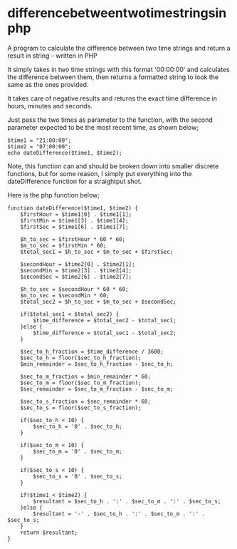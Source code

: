 # differencebetweentwotimestringsinphp
A program to calculate the difference between two time strings and return a result in string - written in PHP

It simply takes in two time strings with this format '00:00:00' and calculates the difference between them, then returns a formatted string to look the same as the ones provided.

It takes care of negative results and returns the exact time difference in hours, minutes and seconds.

Just pass the two times as parameter to the function, with the second parameter expected to be the most recent time, as shown below;

    $time1 = "21:00:00";
    $time2 = "07:00:00";
    echo dateDifference($time1, $time2);
    
Note, this function can and should be broken down into smaller discrete functions, but for some reason, I simply put everything into the dateDifference function for a straightput shot. 
 
Here is the php function below;

    function dateDifference($time1, $time2) {
        $firstHour = $time1[0] . $time1[1];
        $firstMin = $time1[3] . $time1[4];
        $firstSec = $time1[6] . $time1[7];

        $h_to_sec = $firstHour * 60 * 60;
        $m_to_sec = $firstMin * 60;
        $total_sec1 = $h_to_sec + $m_to_sec + $firstSec;

        $secondHour = $time2[0] . $time2[1];
        $secondMin = $time2[3] . $time2[4];
        $secondSec = $time2[6] . $time2[7];

        $h_to_sec = $secondHour * 60 * 60;
        $m_to_sec = $secondMin * 60;
        $total_sec2 = $h_to_sec + $m_to_sec + $secondSec;

        if($total_sec1 < $total_sec2) {
            $time_difference = $total_sec2 - $total_sec1;   
        }else {
            $time_difference = $total_sec1 - $total_sec2;
        }

        $sec_to_h_fraction = $time_difference / 3600;
        $sec_to_h = floor($sec_to_h_fraction);
        $min_remainder = $sec_to_h_fraction - $sec_to_h;

        $sec_to_m_fraction = $min_remainder * 60;
        $sec_to_m = floor($sec_to_m_fraction);
        $sec_remainder = $sec_to_m_fraction - $sec_to_m;

        $sec_to_s_fraction = $sec_remainder * 60;
        $sec_to_s = floor($sec_to_s_fraction);

        if($sec_to_h < 10) {
            $sec_to_h = '0' . $sec_to_h;
        }

        if($sec_to_m < 10) {
            $sec_to_m = '0' . $sec_to_m;
        }

        if($sec_to_s < 10) {
            $sec_to_s = '0' . $sec_to_s;
        }

        if($time1 < $time2) {
            $resultant = $sec_to_h . ':' . $sec_to_m . ':' . $sec_to_s;
        }else {
            $resultant = '-' . $sec_to_h . ':' . $sec_to_m . ':' . $sec_to_s;
        }
        return $resultant;
    }

